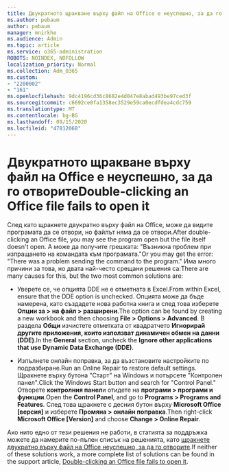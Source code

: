 ```yaml
---
title: Двукратното щракване върху файл на Office е неуспешно, за да го отворите
ms.author: pebaum
author: pebaum
manager: mnirkhe
ms.audience: Admin
ms.topic: article
ms.service: o365-administration
ROBOTS: NOINDEX, NOFOLLOW
localization_priority: Normal
ms.collection: Adm_O365
ms.custom:
- "2200002"
- "161"
ms.openlocfilehash: 9dc4196cd36c8682e4d047e8abad493be97ced3f
ms.sourcegitcommit: c6692ce0fa1358ec3529e59ca0ecdfdea4cdc759
ms.translationtype: MT
ms.contentlocale: bg-BG
ms.lasthandoff: 09/15/2020
ms.locfileid: "47812068"
---
```

# <a name="double-clicking-an-office-file-fails-to-open-it"></a><span data-ttu-id="25e9d-102">Двукратното щракване върху файл на Office е неуспешно, за да го отворите</span><span class="sxs-lookup"><span data-stu-id="25e9d-102">Double-clicking an Office file fails to open it</span></span>

<span data-ttu-id="25e9d-103">След като щракнете двукратно върху файл на Office, може да видите програмата да се отвори, но файлът няма да се отвори.</span><span class="sxs-lookup"><span data-stu-id="25e9d-103">After double-clicking an Office file, you may see the program open but the file itself doesn't open.</span></span> <span data-ttu-id="25e9d-104">А може да получите грешката: "Възникна проблем при изпращането на командата към програмата."</span><span class="sxs-lookup"><span data-stu-id="25e9d-104">Or you may get the error: "There was a problem sending the command to the program."</span></span> <span data-ttu-id="25e9d-105">Има много причини за това, но двата най-често срещани решения са:</span><span class="sxs-lookup"><span data-stu-id="25e9d-105">There are many causes for this, but the two most common solutions are:</span></span>

- <span data-ttu-id="25e9d-106">Уверете се, че опцията DDE не е отметната в Excel.</span><span class="sxs-lookup"><span data-stu-id="25e9d-106">From within Excel, ensure that the DDE option is unchecked.</span></span> <span data-ttu-id="25e9d-107">Опцията може да бъде намерена, като създадете нова работна книга и след това изберете **Опции за > на файл > разширени**.</span><span class="sxs-lookup"><span data-stu-id="25e9d-107">The option can be found by creating a new workbook and then choosing **File > Options > Advanced**.</span></span> <span data-ttu-id="25e9d-108">В раздела **Общи** изчистете отметката от квадратчето **Игнорирай другите приложения, които използват динамичен обмен на данни (DDE)**.</span><span class="sxs-lookup"><span data-stu-id="25e9d-108">In the **General** section, uncheck the **Ignore other applications that use Dynamic Data Exchange (DDE)**.</span></span>

- <span data-ttu-id="25e9d-109">Изпълнете онлайн поправка, за да възстановите настройките по подразбиране.</span><span class="sxs-lookup"><span data-stu-id="25e9d-109">Run an Online Repair to restore default settings.</span></span> <span data-ttu-id="25e9d-110">Щракнете върху бутона "Старт" на Windows и потърсете "Контролен панел".</span><span class="sxs-lookup"><span data-stu-id="25e9d-110">Click the Windows Start button and search for "Control Panel."</span></span> <span data-ttu-id="25e9d-111">Отворете **контролния панел**и отидете на **програми > програми и функции**.</span><span class="sxs-lookup"><span data-stu-id="25e9d-111">Open the **Control Panel**, and go to **Programs > Programs and Features**.</span></span> <span data-ttu-id="25e9d-112">След това щракнете с десния бутон върху **Microsoft Office [версия]** и изберете **Промяна > онлайн поправка**.</span><span class="sxs-lookup"><span data-stu-id="25e9d-112">Then right-click **Microsoft Office [Version]** and choose **Change > Online Repair**.</span></span>

<span data-ttu-id="25e9d-113">Ако нито едно от тези решения не работи, в статията за поддръжка можете да намерите по-пълен списък на решенията, като [щракнете двукратно върху файл на Office неуспешно, за да го отворите](https://support.office.com/article/Double-clicking-an-Office-file-fails-to-open-it-1e9c0ad9-34c8-4440-a42e-d30186b29ed6).</span><span class="sxs-lookup"><span data-stu-id="25e9d-113">If neither of these solutions work, a more complete list of solutions can be found in the support article, [Double-clicking an Office file fails to open it](https://support.office.com/article/Double-clicking-an-Office-file-fails-to-open-it-1e9c0ad9-34c8-4440-a42e-d30186b29ed6).</span></span>
